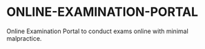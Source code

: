 # ONLINE-EXAMINATION-PORTAL
Online Examination Portal to conduct exams online with minimal malpractice.
